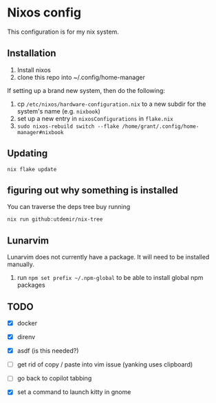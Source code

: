 # Nixos config

This configuration is for my nix system.

## Installation

1. Install nixos
1. clone this repo into ~/.config/home-manager

If setting up a brand new system, then do the following:

1. cp `/etc/nixos/hardware-configuration.nix` to a new subdir for the system's name (e.g. `nixbook`)
1. set up a new entry in `nixosConfigurations` in `flake.nix`
1. `sudo nixos-rebuild switch --flake /home/grant/.config/home-manager#nixbook`

## Updating

`nix flake update`

## figuring out why something is installed

You can traverse the deps tree buy running

`nix run github:utdemir/nix-tree`

## Lunarvim

Lunarvim does not currently have a package.  It will need to be installed manually.

1. run `npm set prefix ~/.npm-global` to be able to install global npm packages

## TODO

- [x] docker
- [x] direnv
- [x] asdf (is this needed?)
- [ ] get rid of copy / paste into vim issue (yanking uses clipboard)
- [ ] go back to copilot tabbing
- [x] set a command to launch kitty in gnome



